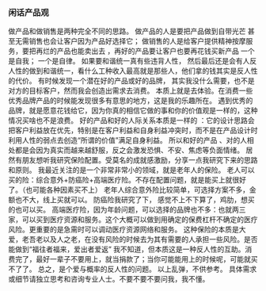 
### 闲话产品观

做产品和做销售是两种完全不同的思路。
做产品的人是要把产品做到自带光芒 甚至无需销售也会让客户因为产品好选择它；
做销售的人是给客户提供精神按摩服务，要把再烂的产品也能卖出去 ，再好的产品要让客户也要再花钱买新产品
一个是自我；
一个是自律。
如果要和谐统一真有些违背人性，
然后最后还是会有人反人性的做到和谐统一，看什么工种收入最高就是那些人，他们拿的钱其实是反人性的代价。
有时候发现一个潜在好的产品或好的品牌，
其实我没什么需要，也不是对方的目标客户，然而我会创造出需求去消费。
本质上就是去体验。在消费一些优秀品牌产品的时候能发现很多有意思的地方，这是我的乐趣所在。
遇到优秀的品牌，就是愿意花钱给它，因为你真的相信它做的事和你的价值观是一样的，这种情况买啥也不是浪费。
好的产品和好的人际关系本质是一样的 ：它的设计思路会把客户利益放在优先，特别是在客户利益和自身利益冲突时，而不是在产品设计时利用人性的弱点去创造“所谓的价值”满足自身利益。
所以和好的产品 、对的人相处都是会因为真实而越来越舒服，反之会激发恐惧、不安、焦虑等负面情绪。
居然有朋友想听我研究保险配置。受莫名的成就感激励，分享一点我研究下来的思路和原则。
我最近关注的是一个非常非常小的领域，就是老年人的保险。
老人可以买的险：综合意外+防癌险+高端医疗险。不存在配置问题，就是能买上就很好了。（也可能各种因素买不上）
老年人综合意外险比较简单，可选择方案不多，金额也不大，线上买就可以。
防癌险我研究了下， 感觉不上不下算了，鸡肋，想买的也可以买。
高端医疗险，因为年龄问题，可以选择的品牌也不多：也就两三家，可以买到医疗资源和服务。这个大概可以做到用确定的保费杠杆不确定的医疗风险。更重要的是急需时可以调动医疗资源网络和服务。
这种保险的本质是大爱，老吾老以及人之老，在没有风险的时候去为其有需要的人承担一些风险。是否能做到“福往者福来，爱出者爱返” 我不知道，但本质这是一种反人性的互助。消费完了，最好一辈子不要用上，就当捐款了；当你可能能用上的时候呢，可能就买不了了。
总之，是个爱与概率的反人性的问题。
以上乱弹，不供参考。
具体需求或细节请独立思考和咨询专业人士。不要不要不要问我，我不懂。
